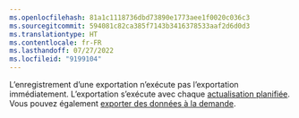 ```yaml
---
ms.openlocfilehash: 81a1c1118736dbd73890e1773aee1f0020c036c3
ms.sourcegitcommit: 594081c82ca385f7143b3416378533aaf2d6d0d3
ms.translationtype: HT
ms.contentlocale: fr-FR
ms.lasthandoff: 07/27/2022
ms.locfileid: "9199104"
---
```

L’enregistrement d’une exportation n’exécute pas l’exportation immédiatement. L’exportation s’exécute avec chaque [actualisation planifiée](../system.md#schedule-tab). Vous pouvez également [exporter des données à la demande](../export-destinations.md#run-exports-on-demand).